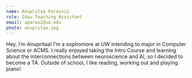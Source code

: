 ```yaml
---
name: Anupritaa Parasnis
role: 24au Teaching Assistant
email: aparas2@uw.edu
photo: anupritaa.jpg
---
```


Hey, I’m Anupritaa! I’m a sophomore at UW intending to major in Computer Science or ACMS.  I really enjoyed taking the Intro Course and learning about the interconnections between neuroscience and AI, so I decided to become a TA. Outside of school, I like reading, working out and playing piano!
